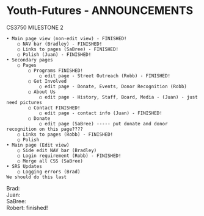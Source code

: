 # Youth-Futures - ANNOUNCEMENTS

CS3750 MILESTONE 2

	• Main page view (non-edit view) - FINISHED!
		○ NAV bar (Bradley) - FINISHED!
		○ Links to pages (SaBree) - FINISHED!
		○ Polish (Juan) - FINISHED!
	• Secondary pages
		○ Pages 
			○ Programs FINISHED!
				○ edit page - Street Outreach (Robb) - FINISHED!
			○ Get Involved
				○ edit page - Donate, Events, Donor Recognition (Robb)
			○ About Us
				○ edit page - History, Staff, Board, Media - (Juan) - just need pictures
			○ Contact FINISHED!
				○ edit page - contact info (Juan) - FINISHED!
			○ Donate
				○ edit page (SaBree) ----- put donate and donor recognition on this page????
		○ Links to pages (Robb) - FINISHED!
		○ Polish
	• Main page (Edit view)
		○ Side edit NAV bar (Bradley)
		○ Login requirement (Robb) - FINISHED!
		○ Merge all CSS (SaBree)
	• SRS Updates 
		○ Logging errors (Brad)
    We should do this last

Brad:
<br/>
Juan:
<br/>
SaBree:
<br/>
Robert: finished!

